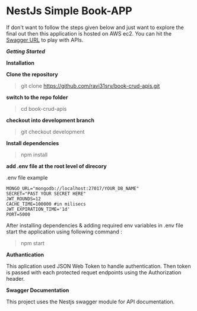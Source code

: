 # NestJs Simple Book-APP

If don't want to follow the steps given below and just want to explore the final out then this application is hosted on AWS ec2. You can hit the [Swagger URL](http://3.111.219.124:5000/Doc) to play with APIs.


***Getting Started***

**Installation** 

**Clone the repository**

  > git clone https://github.com/ravi31srv/book-crud-apis.git

**switch to the repo folder**

  > cd book-crud-apis

**checkout into development branch**

  > git checkout development

**Install dependencies**
  
   > npm install

**add .env file at the root level of direcory**

.env file example 
```Dotenv
MONGO_URL="mongodb://localhost:27017/YOUR_DB_NAME"
SECRET="PAST YOUR SECRET HERE"
JWT_ROUNDS=12
CACHE_TIME=100000 #in milisecs
JWT_EXPIRATION_TIME='1d'
PORT=5000

```

After installing dependencies & adding required env variables in .env file start the application using following command :

> npm start
 
**Authantication**

This aplication used JSON Web Token to handle authentication. Then token is passed with each protected requet endpoints using the Authorization header.


**Swagger Documentation**

This project uses the Nestjs swagger module for API documentation.




